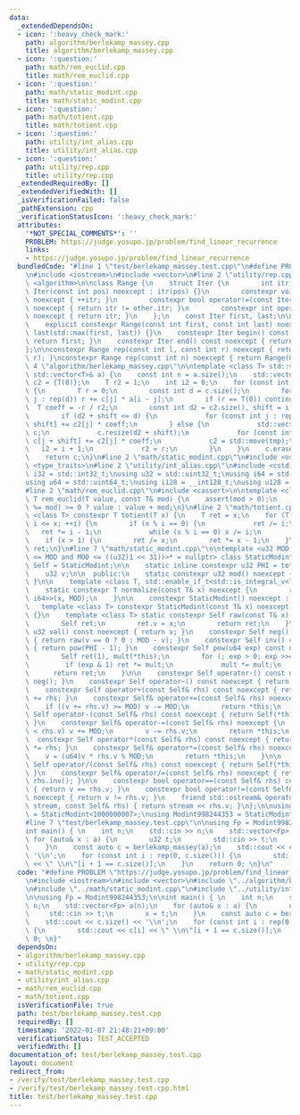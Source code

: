 ```yaml
---
data:
  _extendedDependsOn:
  - icon: ':heavy_check_mark:'
    path: algorithm/berlekamp_massey.cpp
    title: algorithm/berlekamp_massey.cpp
  - icon: ':question:'
    path: math/rem_euclid.cpp
    title: math/rem_euclid.cpp
  - icon: ':question:'
    path: math/static_modint.cpp
    title: math/static_modint.cpp
  - icon: ':question:'
    path: math/totient.cpp
    title: math/totient.cpp
  - icon: ':question:'
    path: utility/int_alias.cpp
    title: utility/int_alias.cpp
  - icon: ':question:'
    path: utility/rep.cpp
    title: utility/rep.cpp
  _extendedRequiredBy: []
  _extendedVerifiedWith: []
  _isVerificationFailed: false
  _pathExtension: cpp
  _verificationStatusIcon: ':heavy_check_mark:'
  attributes:
    '*NOT_SPECIAL_COMMENTS*': ''
    PROBLEM: https://judge.yosupo.jp/problem/find_linear_recurrence
    links:
    - https://judge.yosupo.jp/problem/find_linear_recurrence
  bundledCode: "#line 1 \"test/berlekamp_massey.test.cpp\"\n#define PROBLEM \"https://judge.yosupo.jp/problem/find_linear_recurrence\"\
    \n#include <iostream>\n#include <vector>\n#line 2 \"utility/rep.cpp\"\n#include\
    \ <algorithm>\n\nclass Range {\n    struct Iter {\n        int itr;\n        constexpr\
    \ Iter(const int pos) noexcept : itr(pos) {}\n        constexpr void operator++()\
    \ noexcept { ++itr; }\n        constexpr bool operator!=(const Iter& other) const\
    \ noexcept { return itr != other.itr; }\n        constexpr int operator*() const\
    \ noexcept { return itr; }\n    };\n    const Iter first, last;\n\n  public:\n\
    \    explicit constexpr Range(const int first, const int last) noexcept : first(first),\
    \ last(std::max(first, last)) {}\n    constexpr Iter begin() const noexcept {\
    \ return first; }\n    constexpr Iter end() const noexcept { return last; }\n\
    };\n\nconstexpr Range rep(const int l, const int r) noexcept { return Range(l,\
    \ r); }\nconstexpr Range rep(const int n) noexcept { return Range(0, n); }\n#line\
    \ 4 \"algorithm/berlekamp_massey.cpp\"\n\ntemplate <class T> std::vector<T> berlekamp_massey(const\
    \ std::vector<T>& a) {\n    const int n = a.size();\n    std::vector<T> c = {T(-1)},\
    \ c2 = {T(0)};\n    T r2 = 1;\n    int i2 = 0;\n    for (const int i : rep(n))\
    \ {\n        T r = 0;\n        const int d = c.size();\n        for (const int\
    \ j : rep(d)) r += c[j] * a[i - j];\n        if (r == T(0)) continue;\n      \
    \  T coeff = -r / r2;\n        const int d2 = c2.size(), shift = i - i2 + 1;\n\
    \        if (d2 + shift <= d) {\n            for (const int j : rep(d2)) c[j +\
    \ shift] += c2[j] * coeff;\n        } else {\n            std::vector<T> tmp =\
    \ c;\n            c.resize(d2 + shift);\n            for (const int j : rep(d2))\
    \ c[j + shift] += c2[j] * coeff;\n            c2 = std::move(tmp);\n         \
    \   i2 = i + 1;\n            r2 = r;\n        }\n    }\n    c.erase(c.begin());\n\
    \    return c;\n}\n#line 2 \"math/static_modint.cpp\"\n#include <ostream>\n#include\
    \ <type_traits>\n#line 2 \"utility/int_alias.cpp\"\n#include <cstdint>\n\nusing\
    \ i32 = std::int32_t;\nusing u32 = std::uint32_t;\nusing i64 = std::int64_t;\n\
    using u64 = std::uint64_t;\nusing i128 = __int128_t;\nusing u128 = __uint128_t;\n\
    #line 2 \"math/rem_euclid.cpp\"\n#include <cassert>\n\ntemplate <class T> constexpr\
    \ T rem_euclid(T value, const T& mod) {\n    assert(mod > 0);\n    return (value\
    \ %= mod) >= 0 ? value : value + mod;\n}\n#line 2 \"math/totient.cpp\"\n\ntemplate\
    \ <class T> constexpr T totient(T x) {\n    T ret = x;\n    for (T i = 2; i *\
    \ i <= x; ++i) {\n        if (x % i == 0) {\n            ret /= i;\n         \
    \   ret *= i - 1;\n            while (x % i == 0) x /= i;\n        }\n    }\n\
    \    if (x > 1) {\n        ret /= x;\n        ret *= x - 1;\n    }\n    return\
    \ ret;\n}\n#line 7 \"math/static_modint.cpp\"\n\ntemplate <u32 MOD, std::enable_if_t<((u32)1\
    \ <= MOD and MOD <= ((u32)1 << 31))>* = nullptr> class StaticModint {\n    using\
    \ Self = StaticModint;\n\n    static inline constexpr u32 PHI = totient(MOD);\n\
    \    u32 v;\n\n  public:\n    static constexpr u32 mod() noexcept { return MOD;\
    \ }\n\n    template <class T, std::enable_if_t<std::is_integral_v<T>>* = nullptr>\n\
    \    static constexpr T normalize(const T& x) noexcept {\n        return rem_euclid<std::common_type_t<T,\
    \ i64>>(x, MOD);\n    }\n\n    constexpr StaticModint() noexcept : v(0) {}\n \
    \   template <class T> constexpr StaticModint(const T& x) noexcept : v(normalize(x))\
    \ {}\n    template <class T> static constexpr Self raw(const T& x) noexcept {\n\
    \        Self ret;\n        ret.v = x;\n        return ret;\n    }\n\n    constexpr\
    \ u32 val() const noexcept { return v; }\n    constexpr Self neg() const noexcept\
    \ { return raw(v == 0 ? 0 : MOD - v); }\n    constexpr Self inv() const noexcept\
    \ { return pow(PHI - 1); }\n    constexpr Self pow(u64 exp) const noexcept {\n\
    \        Self ret(1), mult(*this);\n        for (; exp > 0; exp >>= 1) {\n   \
    \         if (exp & 1) ret *= mult;\n            mult *= mult;\n        }\n  \
    \      return ret;\n    }\n\n    constexpr Self operator-() const noexcept { return\
    \ neg(); }\n    constexpr Self operator~() const noexcept { return inv(); }\n\n\
    \    constexpr Self operator+(const Self& rhs) const noexcept { return Self(*this)\
    \ += rhs; }\n    constexpr Self& operator+=(const Self& rhs) noexcept {\n    \
    \    if ((v += rhs.v) >= MOD) v -= MOD;\n        return *this;\n    }\n\n    constexpr\
    \ Self operator-(const Self& rhs) const noexcept { return Self(*this) -= rhs;\
    \ }\n    constexpr Self& operator-=(const Self& rhs) noexcept {\n        if (v\
    \ < rhs.v) v += MOD;\n        v -= rhs.v;\n        return *this;\n    }\n\n  \
    \  constexpr Self operator*(const Self& rhs) const noexcept { return Self(*this)\
    \ *= rhs; }\n    constexpr Self& operator*=(const Self& rhs) noexcept {\n    \
    \    v = (u64)v * rhs.v % MOD;\n        return *this;\n    }\n\n    constexpr\
    \ Self operator/(const Self& rhs) const noexcept { return Self(*this) /= rhs;\
    \ }\n    constexpr Self& operator/=(const Self& rhs) noexcept { return *this *=\
    \ rhs.inv(); }\n\n    constexpr bool operator==(const Self& rhs) const noexcept\
    \ { return v == rhs.v; }\n    constexpr bool operator!=(const Self& rhs) const\
    \ noexcept { return v != rhs.v; }\n    friend std::ostream& operator<<(std::ostream&\
    \ stream, const Self& rhs) { return stream << rhs.v; }\n};\n\nusing Modint1000000007\
    \ = StaticModint<1000000007>;\nusing Modint998244353 = StaticModint<998244353>;\n\
    #line 7 \"test/berlekamp_massey.test.cpp\"\n\nusing Fp = Modint998244353;\n\n\
    int main() { \n    int n;\n    std::cin >> n;\n    std::vector<Fp> a(n);\n   \
    \ for (auto& x : a) {\n        u32 t;\n        std::cin >> t;\n        x = t;\n\
    \    }\n    const auto c = berlekamp_massey(a);\n    std::cout << c.size() <<\
    \ '\\n';\n    for (const int i : rep(0, c.size())) {\n        std::cout << c[i]\
    \ << \" \\n\"[i + 1 == c.size()];\n    }\n    return 0; \n}\n"
  code: "#define PROBLEM \"https://judge.yosupo.jp/problem/find_linear_recurrence\"\
    \n#include <iostream>\n#include <vector>\n#include \"../algorithm/berlekamp_massey.cpp\"\
    \n#include \"../math/static_modint.cpp\"\n#include \"../utility/int_alias.cpp\"\
    \n\nusing Fp = Modint998244353;\n\nint main() { \n    int n;\n    std::cin >>\
    \ n;\n    std::vector<Fp> a(n);\n    for (auto& x : a) {\n        u32 t;\n   \
    \     std::cin >> t;\n        x = t;\n    }\n    const auto c = berlekamp_massey(a);\n\
    \    std::cout << c.size() << '\\n';\n    for (const int i : rep(0, c.size()))\
    \ {\n        std::cout << c[i] << \" \\n\"[i + 1 == c.size()];\n    }\n    return\
    \ 0; \n}"
  dependsOn:
  - algorithm/berlekamp_massey.cpp
  - utility/rep.cpp
  - math/static_modint.cpp
  - utility/int_alias.cpp
  - math/rem_euclid.cpp
  - math/totient.cpp
  isVerificationFile: true
  path: test/berlekamp_massey.test.cpp
  requiredBy: []
  timestamp: '2022-01-07 21:48:21+09:00'
  verificationStatus: TEST_ACCEPTED
  verifiedWith: []
documentation_of: test/berlekamp_massey.test.cpp
layout: document
redirect_from:
- /verify/test/berlekamp_massey.test.cpp
- /verify/test/berlekamp_massey.test.cpp.html
title: test/berlekamp_massey.test.cpp
---
```

